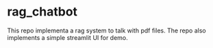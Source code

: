 # rag_chatbot
This repo implementa a rag system to talk with  pdf files. The repo also implements a simple streamlit UI for demo.
